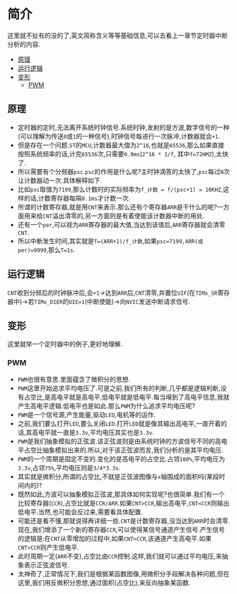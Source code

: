 # 简介
这里就不扯有的没的了,英文简称含义等等基础信息,可以去看上一章节定时器中断分析的内容.

- [原理](#原理)
- [运行逻辑](#运行逻辑)
- [变形](#变形)
    - [PWM](#PWM)

## 原理
- 定时器的定时,无法离开系统时钟信号.系统时钟,发射的是方波,数字信号的一种(可以理解为传送`0`或`1`的一种信号),时钟信号每进行一次脉冲,计数器就会`+1`.
- 但是存在一个问题.`ST`的`MCU`,计数器最大值为`2^16`,也就是`65536`,那么如果直接按照系统频率的话,计完`65536`次,只需要`0.9ms`(`2^16 * 1/f`, 其中`f=72HMZ`),太快了.
- 所以需要有个分频器`psc`.`psc`的作用是什么呢?主时钟滴答的太快了,`psc`每过`N`次让计数器动一次.具体解释如下.
- 比如`psc`取值为`7199`,那么计数时的实际频率为`f_计数 = f/(psc+1) = 10KHZ`,这样的话,计数寄存器每隔`0.1ms`才计数一次.
- 所谓的计数寄存器,就是用`CNT`来表示.那么还有个寄存器`ARR`是干什么的呢?一方面用来给`CNT`溢出清零的,另一方面则是有着使能该计数器中断的用处.
- 还有一个`per`,可以视为`ARR`寄存器的最大值,当达到该值后,`ARR`寄存器就会清零`CNT`.
- 所以中断发生时间,其实就是`T=(ARR+1)/f_计数`,如果`psc=7199,ARR(或per)=9999`,那么`T=1s`.

## 运行逻辑
`CNT`收到分频后的时钟脉冲后,会`+1`->达到`ARR`后,`CNT`清零,并置位`UIF`(在`TIMx_SR`寄存器中)->若`TIMx_DIER`的`UIE=1`(中断使能)->向`NVIC`发送中断请求信号.

## 变形
这里就举一个定时器中的例子,更好地理解.

### PWM
- `PWM`也很有意思.里面蕴含了微积分的思想.
- `PWM`这里开始追求平均电压了.可是之前,我们所有的判断,几乎都是逻辑判断,没有占空比,是高电平就是高电平,低电平就是低电平.每当嗅到了高电平信息,我就产生高电平逻辑.低电平也是如此.那么`PWM`为什么追求平均电压呢?
- `PWM`是一个信号源,产生能量,驱动`LED`,电机等的运作.
- 之前,我们要么打开`LED`,要么关闭`LED`.打开`LED`就是像其输出高电平,一直开着的话,其高电平就一直是`3.3v`,平均电压其实也是`3.3v`.
- `PWM`是我们抽象模拟的正弦波.该正弦波则是由系统时钟的方波信号不同的高电平占空比抽象模拟出来的.所以,对于该正弦波而言,我们分析的是其平均电压.
- `PWM`的一个周期是固定不变的.变化的是高电平的占空比.占领`100%`,平均电压为`3.3v`,占领`75%`,平均电压则是`3/4*3.3v`.
- 其实就是微积分,所谓的占空比,不就是正弦波图像与`x`轴围成的面积吗(某段时间内的)?
- 既然如此,方波可以抽象模拟正弦波,那具体如何实现呢?也很简单.我们有一个比较寄存器(`CCR`),占空比就是`CCR/ARR`.如果`CNT>CCR`,输出高电平,`CNT<CCR`则输出低电平.当然,也可能会反过来,需要看具体配置.
- 可能还是看不懂,那就说得再详细一些.`CNT`是计数寄存器,没当达到`ARR`时会清零.现在,我们增添了一个新的寄存器`CCR`,可以使得某信号通道产生信号.产生信号的逻辑是:在`CNT`从零增加的过程中,如果`CNT>CCR`,该通道产生高电平.如果`CNT<CCR`则产生低电平.
- 此时周期一定(`ARR`不变),占空比由`CCR`控制.这样,我们就可以通过平均电压,来抽象表示正弦波信号.
- 太神奇了,正常情况下,我们是根据某函数图像,用微积分手段解决各种问题,但在这里,我们用反微积分思想,通过面积(占空比),来反向抽象某函数.
